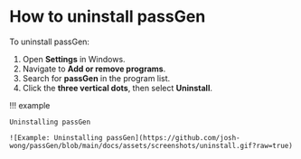 # How to uninstall passGen

To uninstall passGen:

1. Open **Settings** in Windows.
2. Navigate to **Add or remove programs**.
3. Search for **passGen** in the program list.
4. Click the **three vertical dots**, then select **Uninstall**.

!!! example
    
    Uninstalling passGen
    
    ![Example: Uninstalling passGen](https://github.com/josh-wong/passGen/blob/main/docs/assets/screenshots/uninstall.gif?raw=true)
